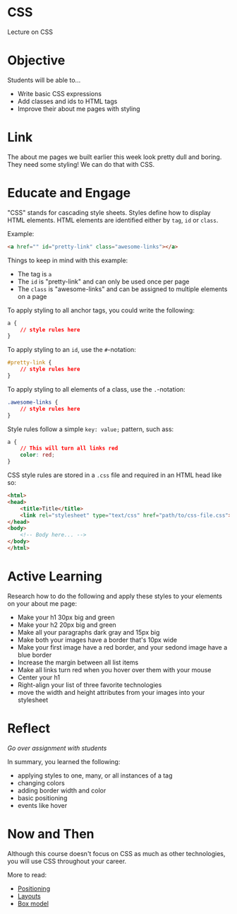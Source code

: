 # CSS
Lecture on CSS

# Objective
Students will be able to...

- Write basic CSS expressions
- Add classes and ids to HTML tags
- Improve their about me pages with styling

# Link
The about me pages we built earlier this week look pretty dull and boring. They need some styling! We can do that with CSS.

# Educate and Engage
"CSS" stands for cascading style sheets. Styles define how to display HTML elements. HTML elements are identified either by `tag`, `id` or `class`.

Example:

```html
<a href="" id="pretty-link" class="awesome-links"></a>
```

Things to keep in mind with this example:

- The tag is `a`
- The `id` is "pretty-link" and can only be used once per page
- The `class` is "awesome-links" and can be assigned to multiple elements on a page

To apply styling to all anchor tags, you could write the following:

```css
a {
	// style rules here
}
```

To apply styling to an `id`, use the `#`-notation:

```css
#pretty-link {
	// style rules here
}
```

To apply styling to all elements of a class, use the `.`-notation:

```css
.awesome-links {
	// style rules here
}
```

Style rules follow a simple `key: value;` pattern, such ass:

```css
a {
	// This will turn all links red
	color: red;
}
```

CSS style rules are stored in a `.css` file and required in an HTML head like so:

```html
<html>
<head>
	<title>Title</title>
	<link rel="stylesheet" type="text/css" href="path/to/css-file.css">
</head>
<body>
	<!-- Body here... -->
</body>
</html>
```

# Active Learning
Research how to do the following and apply these styles to your elements on your about me page:

- Make your h1 30px big and green
- Make your h2 20px big and green
- Make all your paragraphs dark gray and 15px big
- Make both your images have a border that's 10px wide
- Make your first image have a red border, and your sedond image have a blue border
- Increase the margin between all list items
- Make all links turn red when you hover over them with your mouse
- Center your h1
- Right-align your list of three favorite technologies
- move the width and height attributes from your images into your stylesheet

# Reflect
*Go over assignment with students*

In summary, you learned the following:

- applying styles to one, many, or all instances of a tag
- changing colors
- adding border width and color
- basic positioning
- events like hover

# Now and Then
Although this course doesn't focus on CSS as much as other technologies, you will use CSS throughout your career.

More to read:

- [Positioning](http://www.w3schools.com/css/css_positioning.asp)
- [Layouts](http://www.w3schools.com/html/html_layout.asp)
- [Box model](http://www.w3schools.com/css/css_boxmodel.asp)
